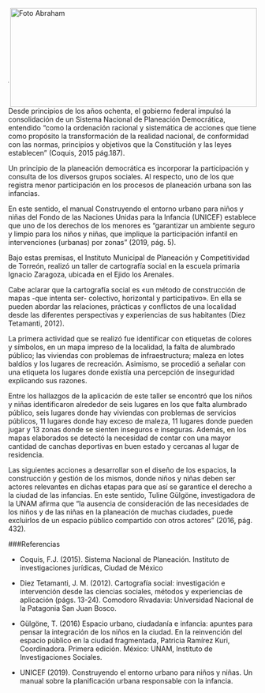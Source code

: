 

<p>
   <a title="ir a Otras Publicaciones" href="http://www.trcimplan.gob.mx/autores/jesus-abraham-salazar-valadez.html"><img class="img-responsive contenido-imagen" src="../imagenes/128/lic-jesus-abraham-salazar-valadez-top2.png" align="right" alt="Foto Abraham" width="500" height="200"></a>
</p>

</br></br></br></br></br></br></br></br>

---

Desde principios de los años ochenta, el gobierno federal impulsó la consolidación de un Sistema Nacional de Planeación Democrática, entendido “como la ordenación racional y sistemática de acciones que tiene como propósito la transformación de la realidad nacional, de conformidad con las normas, principios y objetivos que la Constitución y las leyes establecen” (Coquis, 2015 pág.187).

Un principio de la planeación democrática es incorporar la participación y consulta de los diversos grupos sociales. Al respecto, uno de los que registra menor participación en los procesos de planeación urbana son las infancias.

En este sentido, el manual Construyendo el entorno urbano para niños y niñas del Fondo de las Naciones Unidas para la Infancia (UNICEF) establece que uno de los derechos de los menores es “garantizar un ambiente seguro y limpio para los niños y niñas, que implique la participación infantil en intervenciones (urbanas) por zonas” (2019, pág. 5).

Bajo estas premisas, el Instituto Municipal de Planeación y Competitividad de Torreón, realizó un taller de cartografía social en la escuela primaria Ignacio Zaragoza, ubicada en el Ejido los Arenales.

Cabe aclarar que la cartografía social es «un método de construcción de mapas -que intenta ser- colectivo, horizontal y participativo». En ella se pueden abordar las relaciones, prácticas y conflictos de una localidad desde las diferentes perspectivas y experiencias de sus habitantes (Diez Tetamanti, 2012).

La primera actividad que se realizó fue identificar con etiquetas de colores y símbolos, en un mapa impreso de la localidad, la falta de alumbrado público; las viviendas con problemas de infraestructura; maleza en lotes baldíos y los lugares de recreación. Asimismo, se procedió a señalar con una etiqueta los lugares donde existía una percepción de inseguridad explicando sus razones.

Entre los hallazgos de la aplicación de este taller se encontró que los niños y niñas identificaron alrededor de seis lugares en los que falta alumbrado público, seis lugares donde hay viviendas con problemas de servicios públicos, 11 lugares donde hay exceso de maleza, 11 lugares donde pueden jugar y 13 zonas donde se sienten inseguros e inseguras. Además, en los mapas elaborados se detectó la necesidad de contar con una mayor cantidad de canchas deportivas en buen estado y cercanas al lugar de residencia.

Las siguientes acciones a desarrollar son el diseño de los espacios, la construcción y gestión de los mismos, donde niños y niñas deben ser actores relevantes en dichas etapas para que así se garantice el derecho a la ciudad de las infancias. En este sentido, Tuline Gülgöne, investigadora de la UNAM afirma que “la ausencia de consideración de las necesidades de los niños y de las niñas en la planeación de muchas ciudades, puede excluirlos de un espacio público compartido con otros actores” (2016, pág. 432).


###Referencias

- Coquis, F.J. (2015). Sistema Nacional de Planeación. Instituto de investigaciones jurídicas, Ciudad de México

- Diez Tetamanti, J. M. (2012). Cartografía social: investigación e intervención desde las ciencias sociales, métodos y experiencias de aplicación (págs. 13-24). Comodoro Rivadavia: Universidad Nacional de la Patagonia San Juan Bosco.

- Gülgöne, T. (2016) Espacio urbano, ciudadanía e infancia: apuntes para pensar la integración de los niños en la ciudad. En la reinvención del espacio público en la ciudad fragmentada, Patricia Ramírez Kuri, Coordinadora. Primera edición. México: UNAM, Instituto de Investigaciones Sociales.

- UNICEF (2019). Construyendo el entorno urbano para niños y niñas. Un manual sobre la planificación urbana responsable con la infancia.

